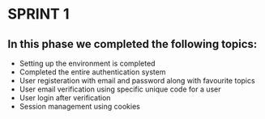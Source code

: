 # SPRINT 1

## In this phase we completed the following topics:
- Setting up the environment is completed
- Completed the entire authentication system
- User registeration with email and password along with favourite topics
- User email verification using specific unique code for a user
- User login after verification
- Session management using cookies